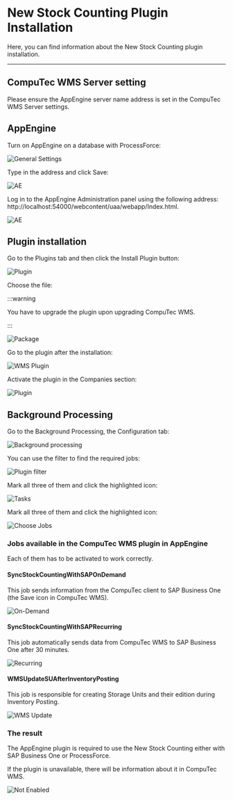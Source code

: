 # New Stock Counting Plugin Installation

Here, you can find information about the New Stock Counting plugin installation.

---

## CompuTec WMS Server setting

Please ensure the AppEngine server name address is set in the CompuTec WMS Server settings.

## AppEngine

Turn on AppEngine on a database with ProcessForce:

![General Settings](./media/general-settings.webp)

Type in the address and click Save:

![AE](./media/general-settings-ae.webp)

Log in to the AppEngine Administration panel using the following address: http://localhost:54000/webcontent/uaa/webapp/Index.html.

![AE](./media/app-engine-administration-panel.webp)

## Plugin installation

Go to the Plugins tab and then click the Install Plugin button:

![Plugin](./media/plugins-install.webp)

Choose the file:

:::warning

You have to upgrade the plugin upon upgrading CompuTec WMS.

:::

![Package](./media/plugin-package.webp)

Go to the plugin after the installation:

![WMS Plugin](./media/computec-wms-plugin.webp)

Activate the plugin in the Companies section:

![Plugin](./media/plugin-activation.webp)

## Background Processing

Go to the Background Processing, the Configuration tab:

![Background processing](./media/background-processing.webp)

You can use the filter to find the required jobs:

![Plugin filter](./media/plugin-filter.webp)

Mark all three of them and click the highlighted icon:

![Tasks](./media/tasks.webp)

Mark all three of them and click the highlighted icon:

![Choose Jobs](./media/jobs-choosing.webp)

### Jobs available in the CompuTec WMS plugin in AppEngine

Each of them has to be activated to work correctly.

#### SyncStockCountingWithSAPOnDemand

This job sends information from the CompuTec client to SAP Business One (the Save icon in CompuTec WMS).

![On-Demand](./media/sync-sap-on-demand.webp)

#### SyncStockCountingWithSAPRecurring

This job automatically sends data from CompuTec WMS to SAP Business One after 30 minutes.

![Recurring](./media/sync-sap-recurring.webp)

#### WMSUpdateSUAfterInventoryPosting

This job is responsible for creating Storage Units and their edition during Inventory Posting.

![WMS Update](./media/wms-update-su.webp)

### The result

The AppEngine plugin is required to use the New Stock Counting either with SAP Business One or ProcessForce.

If the plugin is unavailable, there will be information about it in CompuTec WMS.

![Not Enabled](./media/plugin-not-enabled.webp)
